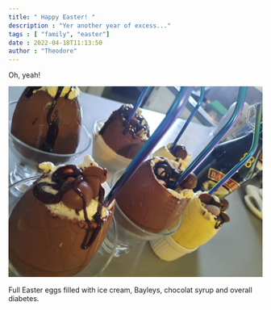 ```yaml
---
title: " Happy Easter! " 
description : "Yer another year of excess..." 
tags : [ "family", "easter"]
date : 2022-04-18T11:13:50
author : "Theodore" 
---
```


Oh, yeah! 

![easter](/img/blog-posts/easter.jpeg)

Full Easter eggs filled with ice cream, Bayleys, chocolat syrup and overall diabetes. 